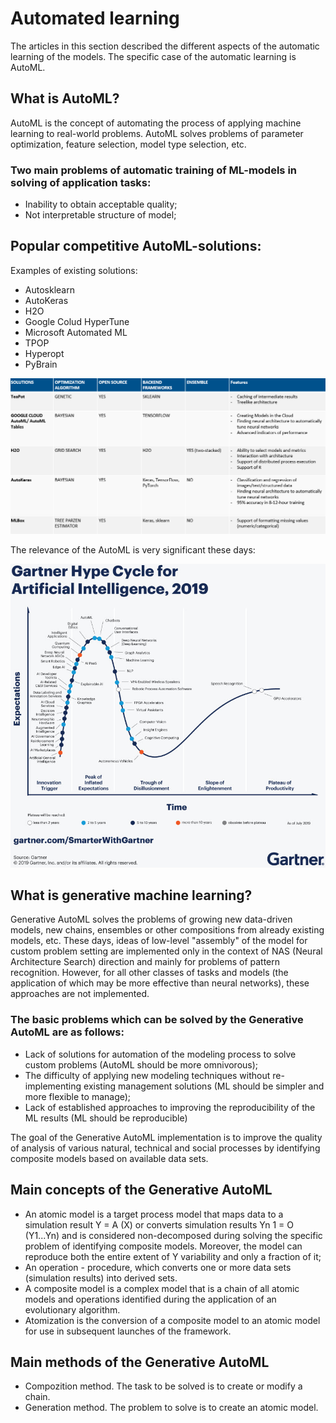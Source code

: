 # Automated learning

The articles in this section described the different aspects of the automatic learning of the models. The specific case of the automatic learning is AutoML.

## What is AutoML?
AutoML is the concept of automating the process of applying machine learning to real-world problems. AutoML solves problems of parameter optimization, feature selection, model type selection, etc.

### Two main problems of automatic training of ML-models in solving of application tasks:
* Inability to obtain acceptable quality;
* Not interpretable structure of model;
 
## Popular competitive AutoML-solutions:
Examples of existing solutions:
* Autosklearn
* AutoKeras
* H2O
* Google Colud HyperTune
* Microsoft Automated ML
* TPOP
* Hyperopt
* PyBrain

<img src="img/autoMLsolutions.PNG" alt="drawing" width="700"/>

The relevance of the AutoML is very significant these days:

<img src="img/autoMLrelevance.png" alt="drawing" width="700"/>

## What is generative machine learning?
Generative AutoML solves the problems of growing new data-driven models, new chains, ensembles or other compositions from already existing models, etc. These days, ideas of low-level "assembly" of the model for custom problem setting are implemented only in the context of NAS (Neural Architecture Search) direction and mainly for problems of pattern recognition. However, for all other classes of tasks and models (the application of which may be more effective than neural networks), these approaches are not implemented.
### The basic problems which can be solved by the Generative AutoML are as follows:
* Lack of solutions for automation of the modeling process to solve custom problems (AutoML should be more omnivorous);
* The difficulty of applying new modeling techniques without re-implementing existing management solutions (ML should be simpler and more flexible to manage);
* Lack of established approaches to improving the reproducibility of the ML results (ML should be reproducible)
 
The goal of the Generative AutoML implementation is to improve the quality of analysis of various natural, technical and social processes by identifying composite models based on available data sets.

## Main concepts of the Generative AutoML
* An atomic model is a target process model that maps data to a simulation result Y = A (X) or converts simulation results Yn 1 = O (Y1...Yn) and is considered non-decomposed during solving the specific problem of identifying composite models. Moreover, the model can reproduce both the entire extent of Y variability and only a fraction of it;
* An operation  - procedure, which converts one or more data sets (simulation results) into derived sets.
* A composite model is a complex model that is a chain of all atomic models and operations identified during the application of an evolutionary algorithm.
* Atomization is the conversion of a composite model to an atomic model for use in subsequent launches of the framework.
 
## Main methods of the Generative AutoML
* Compozition method. The task to be solved is to create or modify a chain.
* Generation method. The problem to solve is to create an atomic model.
